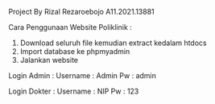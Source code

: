 Project By Rizal Rezaroebojo
A11.2021.13881

Cara Penggunaan Website Poliklinik :
1. Download seluruh file kemudian extract kedalam htdocs
2. Import database ke phpmyadmin
3. Jalankan website

Login Admin :
Username : Admin
Pw : admin

Login Dokter :
Username : NIP 
Pw : 123
